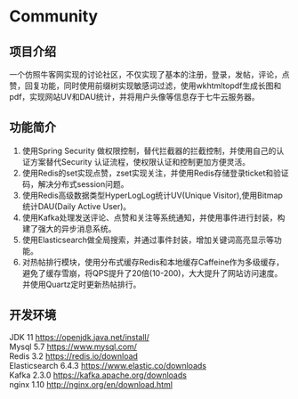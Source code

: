 # Community
## 项目介绍
一个仿照牛客网实现的讨论社区，不仅实现了基本的注册，登录，发帖，评论，点赞，回复功能，同时使用前缀树实现敏感词过滤，使用wkhtmltopdf生成长图和pdf，实现网站UV和DAU统计，并将用户头像等信息存于七牛云服务器。

## 功能简介
1. 使用Spring Security 做权限控制，替代拦截器的拦截控制，并使用自己的认证方案替代Security 认证流程，使权限认证和控制更加方便灵活。<br>
2. 使用Redis的set实现点赞，zset实现关注，并使用Redis存储登录ticket和验证码，解决分布式session问题。<br>
3. 使用Redis高级数据类型HyperLogLog统计UV(Unique Visitor),使用Bitmap统计DAU(Daily Active User)。<br>
4. 使用Kafka处理发送评论、点赞和关注等系统通知，并使用事件进行封装，构建了强大的异步消息系统。<br>
5. 使用Elasticsearch做全局搜索，并通过事件封装，增加关键词高亮显示等功能。<br>
6. 对热帖排行模块，使用分布式缓存Redis和本地缓存Caffeine作为多级缓存，避免了缓存雪崩，将QPS提升了20倍(10-200)，大大提升了网站访问速度。并使用Quartz定时更新热帖排行。<br>

## 开发环境
JDK	11	https://openjdk.java.net/install/ <br>
Mysql	5.7	https://www.mysql.com/ <br>
Redis	3.2	https://redis.io/download <br>
Elasticsearch	6.4.3	https://www.elastic.co/downloads <br>
Kafka	2.3.0	https://kafka.apache.org/downloads <br>
nginx	1.10	http://nginx.org/en/download.html <br>


